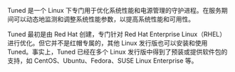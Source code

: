 Tuned 是一个 Linux 下专门用于优化系统性能和电源管理的守护进程。在服务期间可以动态地监测和调整系统性能参数，以提高系统性能和可用性。

Tuned 最初是由 Red Hat 创建，专门针对 Red Hat Enterprise Linux（RHEL）进行优化。但它并不是红帽专属的，其他 Linux 发行版也可以安装和使用 Tuned。事实上，Tuned 已经在多个 Linux 发行版中得到了预装或提供软件包的支持，如 CentOS、Ubuntu、Fedora、SUSE Linux Enterprise 等。